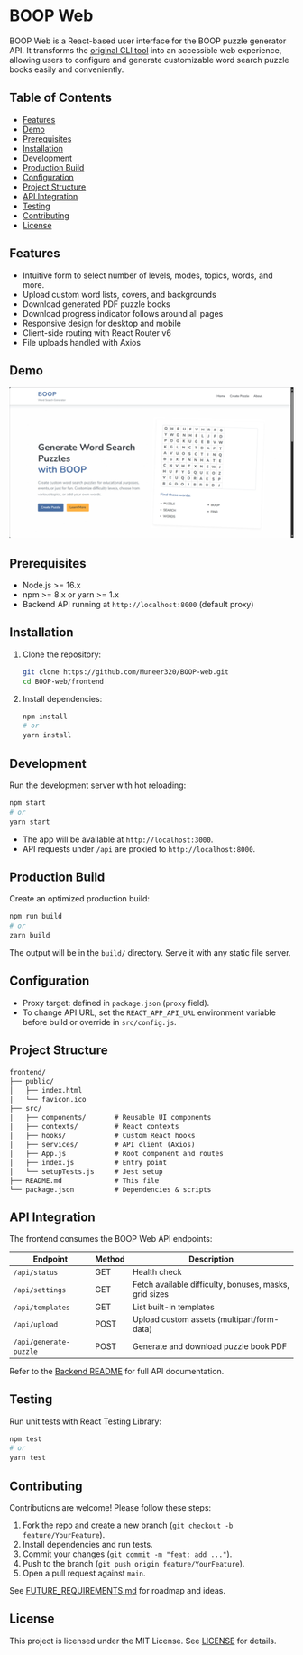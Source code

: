 # BOOP Web

BOOP Web is a React-based user interface for the BOOP puzzle generator API. It transforms the [original CLI tool](https://github.com/Muneer320/BOOP) into an accessible web experience, allowing users to configure and generate customizable word search puzzle books easily and conveniently.

## Table of Contents

- [Features](#features)
- [Demo](#demo)
- [Prerequisites](#prerequisites)
- [Installation](#installation)
- [Development](#development)
- [Production Build](#production-build)
- [Configuration](#configuration)
- [Project Structure](#project-structure)
- [API Integration](#api-integration)
- [Testing](#testing)
- [Contributing](#contributing)
- [License](#license)

## Features

- Intuitive form to select number of levels, modes, topics, words, and more.
- Upload custom word lists, covers, and backgrounds
- Download generated PDF puzzle books
- Download progress indicator follows around all pages
- Responsive design for desktop and mobile
- Client-side routing with React Router v6
- File uploads handled with Axios

## Demo

![BOOP Frontend Screenshot](static/Home-page.png)

## Prerequisites

- Node.js >= 16.x
- npm >= 8.x or yarn >= 1.x
- Backend API running at `http://localhost:8000` (default proxy)

## Installation

1. Clone the repository:
   ```bash
   git clone https://github.com/Muneer320/BOOP-web.git
   cd BOOP-web/frontend
   ```
2. Install dependencies:
   ```bash
   npm install
   # or
   yarn install
   ```

## Development

Run the development server with hot reloading:

```bash
npm start
# or
yarn start
```

- The app will be available at `http://localhost:3000`.
- API requests under `/api` are proxied to `http://localhost:8000`.

## Production Build

Create an optimized production build:

```bash
npm run build
# or
zarn build
```

The output will be in the `build/` directory. Serve it with any static file server.

## Configuration

- Proxy target: defined in `package.json` (`proxy` field).
- To change API URL, set the `REACT_APP_API_URL` environment variable before build or override in `src/config.js`.

## Project Structure

```
frontend/
├── public/
│   ├── index.html
│   └── favicon.ico
├── src/
│   ├── components/       # Reusable UI components
│   ├── contexts/         # React contexts
│   ├── hooks/            # Custom React hooks
│   ├── services/         # API client (Axios)
│   ├── App.js            # Root component and routes
│   ├── index.js          # Entry point
│   └── setupTests.js     # Jest setup
├── README.md             # This file
└── package.json          # Dependencies & scripts
```

## API Integration

The frontend consumes the BOOP Web API endpoints:

| Endpoint                     | Method | Description                                           |
| ---------------------------- | ------ | ----------------------------------------------------- |
| `/api/status`                | GET    | Health check                                          |
| `/api/settings`              | GET    | Fetch available difficulty, bonuses, masks, grid sizes|
| `/api/templates`             | GET    | List built-in templates                               |
| `/api/upload`                | POST   | Upload custom assets (multipart/form-data)           |
| `/api/generate-puzzle`       | POST   | Generate and download puzzle book PDF                |

Refer to the [Backend README](../Backend/README.md) for full API documentation.

## Testing

Run unit tests with React Testing Library:

```bash
npm test
# or
yarn test
```

## Contributing

Contributions are welcome! Please follow these steps:

1. Fork the repo and create a new branch (`git checkout -b feature/YourFeature`).
2. Install dependencies and run tests.
3. Commit your changes (`git commit -m "feat: add ..."`).
4. Push to the branch (`git push origin feature/YourFeature`).
5. Open a pull request against `main`.

See [FUTURE_REQUIREMENTS.md](FUTURE_REQUIREMENTS.md) for roadmap and ideas.

## License

This project is licensed under the MIT License. See [LICENSE](../LICENSE) for details.
